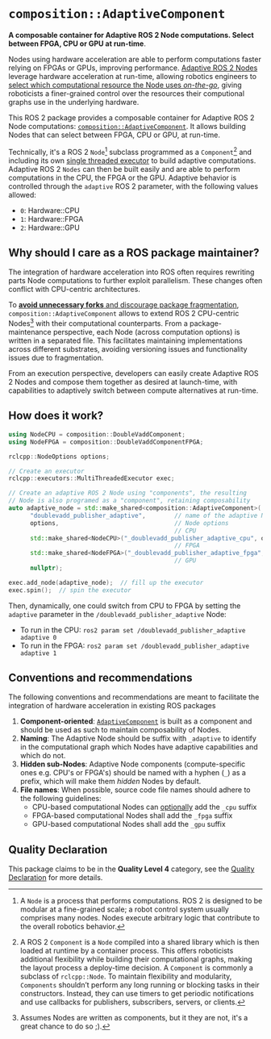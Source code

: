 # `composition::AdaptiveComponent`

**A composable container for Adaptive ROS 2 Node computations. Select between FPGA, CPU or GPU at run-time**.

Nodes using hardware acceleration are able to perform computations faster relying on FPGAs or GPUs, improving performance. <ins>Adaptive ROS 2 Nodes</ins> leverage hardware acceleration at run-time, allowing robotics engineers to <ins>select which computational resource the Node uses *on-the-go*</ins>, giving roboticists a finer-grained control over the resources their computional graphs use in the underlying hardware.

This ROS 2 package provides a composable container for Adaptive ROS 2 Node computations: [`composition::AdaptiveComponent`](https://github.com/ros-acceleration/adaptive_component/blob/main/src/adaptive_component.cpp). It allows building Nodes that can select between FPGA, CPU or GPU, at run-time.

Technically, it's a ROS 2 `Node`[^1] subclass programmed as a `Component`[^2] and including its own [single threaded executor](https://github.com/ros-acceleration/adaptive_component/blob/main/include/adaptive_component.hpp#L68)
to build adaptive computations. Adaptive ROS 2 `Nodes` can then be built easily and are able to perform computations in the CPU, the FPGA or the GPU. Adaptive behavior is controlled through the `adaptive` ROS 2 parameter, with the following values allowed:

- `0`: Hardware::CPU
- `1`: Hardware::FPGA
- `2`: Hardware::GPU

[^1]: A `Node` is a process that performs computations. ROS 2 is designed to be modular at a fine-grained scale; a robot control system usually comprises many nodes. Nodes execute arbitrary logic that contribute to the overall robotics behavior.

[^2]: A ROS 2 `Component` is a `Node` compiled into a shared library which is then loaded at runtime by a container process. This offers roboticists additional flexibility while building their computational graphs, making the layout process a deploy-time decision. A `Component` is commonly a subclass of `rclcpp::Node`. To maintain flexibility and modularity, `Components` shouldn’t perform any long running or blocking tasks in their constructors. Instead, they can use timers to get periodic notifications and use callbacks for publishers, subscribers, servers, or clients.

## Why should I care as a ROS package maintainer?

The integration of hardware acceleration into ROS often requires rewriting parts Node computations to further exploit parallelism. These changes often conflict with CPU-centric architectures.

To <ins>**avoid unnecessary forks** and discourage package fragmentation</ins>, `composition::AdaptiveComponent` allows to extend ROS 2 CPU-centric Nodes[^3] with their computational counterparts. From a package-maintenance perspective, each Node (across computation options) is written in a separated file. This facilitates maintaining implementations across different substrates, avoiding versioning issues and functionality issues due to fragmentation.

From an execution perspective, developers can easily create Adaptive ROS 2 Nodes and compose them together as desired at launch-time, with capabilities to adaptively switch between compute alternatives at run-time.

[^3]: Assumes Nodes are written as components, but it they are not, it's a great chance to do so ;).

## How does it work?

```cpp
using NodeCPU = composition::DoubleVaddComponent;
using NodeFPGA = composition::DoubleVaddComponentFPGA;

rclcpp::NodeOptions options;

// Create an executor
rclcpp::executors::MultiThreadedExecutor exec;

// Create an adaptive ROS 2 Node using "components", the resulting
// Node is also programed as a "component", retaining composability
auto adaptive_node = std::make_shared<composition::AdaptiveComponent>(
      "doublevadd_publisher_adaptive",        // name of the adaptive Node
      options,                                // Node options
                                              // CPU
      std::make_shared<NodeCPU>("_doublevadd_publisher_adaptive_cpu", options),
                                              // FPGA
      std::make_shared<NodeFPGA>("_doublevadd_publisher_adaptive_fpga", options),
                                              // GPU
      nullptr);

exec.add_node(adaptive_node);  // fill up the executor
exec.spin();  // spin the executor
```

Then, dynamically, one could switch from CPU to FPGA by setting the `adaptive` parameter in the `/doublevadd_publisher_adaptive` Node:
- To run in the CPU: `ros2 param set /doublevadd_publisher_adaptive adaptive 0`
- To run in the FPGA: `ros2 param set /doublevadd_publisher_adaptive adaptive 1`

## Conventions and recommendations

The following conventions and recommendations are meant to facilitate the integration of hardware acceleration in existing ROS packages

1. **Component-oriented**: [`AdaptiveComponent`](https://github.com/ros-acceleration/adaptive_component/blob/main/src/adaptive_component.cpp) is built as a component and should be used as such to maintain composability of Nodes.
2. **Naming**: The Adaptive Node should be suffix with `_adaptive` to identify in the computational graph which Nodes have adaptive capabilities and which do not.
3. **Hidden sub-Nodes**: Adaptive Node components (compute-specific ones e.g. CPU's or FPGA's) should be named with a hyphen (`_`) as a prefix, which will make them *hidden* Nodes by default.
4. **File names**: When possible, source code file names should adhere to the following guidelines:
   - CPU-based computational Nodes can <ins>optionally</ins> add the `_cpu` suffix
   - FPGA-based computational Nodes shall add the `_fpga` suffix
   - GPU-based computational Nodes shall add the `_gpu` suffix

## Quality Declaration

This package claims to be in the **Quality Level 4** category, see the [Quality Declaration](./QUALITY_DECLARATION.md) for more details.
